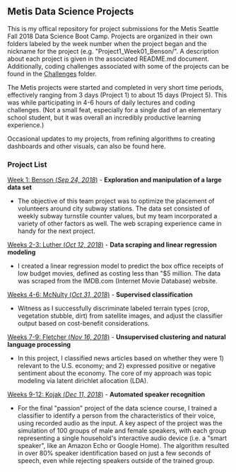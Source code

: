 ## Metis Data Science Projects

This is my offical repository for project submissions for the Metis Seattle Fall 2018 Data Science Boot Camp. Projects are organized in their own folders labeled by the week number when the project began and the nickname for the project (e.g. "Project1_Week01_Benson/". A description about each project is given in the associated README.md document. Additionally, coding challenges associated with some of the projects can be found in the [Challenges](Challenges/) folder.

The Metis projects were started and completed in very short time periods, effectively ranging from 3 days (Project 1) to about 15 days (Project 5). This was while participating in 4-6 hours of daily lectures and coding challenges. (Not a small feat, especially for a single dad of an elementary school student, but it was overall an incredibly productive learning experience.)

Occasional updates to my projects, from refining algorithms to creating dashboards and other visuals, can also be found here.
&nbsp;


### Project List

[Week 1:  Benson (_Sep 24, 2018_)](Project1_Week01_Benson/) - __Exploration and manipulation of a large data set__
- The objective of this team project was to optimize the placement of volunteers around city subway stations. The data set consisted of weekly subway turnstile counter values, but my team incorporated a variety of other factors as well. The web scraping experience came in handy for the next project.
    
[Weeks 2-3:  Luther (_Oct 12, 2018_)](Project2_Week02_Luther/) - __Data scraping and linear regression modeling__
- I created a linear regression model to predict the box office receipts of low budget movies, defined as costing less than "$5 million. The data was scraped from the IMDB.com (Internet Movie Database) website.

[Weeks 4-6:  McNulty (_Oct 31, 2018_)](Project3_Week04_McNulty/) - __Supervised classification__
- Witness as I successfully discriminate labeled terrain types (crop, vegetation stubble, dirt) from satellite images, and adjust the classifier output based on cost-benefit considerations.

[Weeks 7-9:  Fletcher (_Nov 16, 2018_)](Project4_Week07_Fletcher/) - __Unsupervised clustering and natural language processing__
- In this project, I classified news articles based on whether they were 1) relevant to the U.S. economy; and 2) expressed positive or negative sentiment about the economy. The core of my approach was topic modeling via latent dirichlet allocation (LDA).

[Weeks 9-12:  Kojak (_Dec 11, 2018_)](Project5_Week09_Kojak/) - __Automated speaker recognition__
- For the final "passion" project of the data science course, I trained a classifier to identify a person from the characteristics of their voice, using recorded audio as the input. A key aspect of the project was the simulation of 100 groups of male and female speakers, with each group representing a single household's interactive audio device (i.e. a "smart speaker", like an Amazon Echo or Google Home). The algorithm resulted in over 80% speaker identification based on just a few seconds of speech, even while rejecting speakers outside of the trained group.
